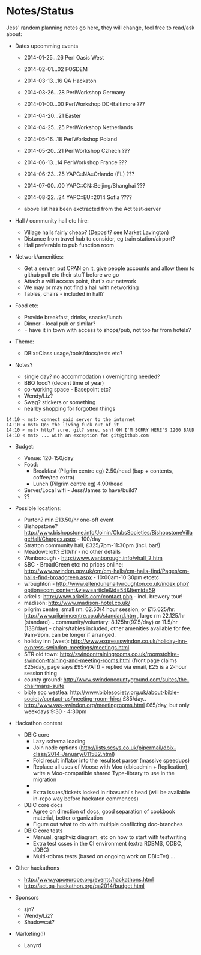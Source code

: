 Notes/Status
============

Jess' random planning notes go here, they will change, feel free to read/ask about:

* Dates upcomming events
    * 2014-01-25...26 Perl Oasis West
    * 2014-02-01...02 FOSDEM
    * 2014-03-13...16 QA Hackaton
    * 2014-03-26...28 PerlWorkshop Germany
    * 2014-01-00...00 PerlWorkshop DC-Baltimore ???
    * 2014-04-20...21 Easter
    * 2014-04-25...25 PerlWorkshop Netherlands
    * 2014-05-16...18 PerlWorkshop Poland
    * 2014-05-20...21 PerlWorkshop Czhech ???
    * 2014-06-13...14 PerlWorkshop France ???
    * 2014-06-23...25 YAPC::NA::Orlando (FL) ???
    * 2014-07-00...00 YAPC::CN::Beijing/Shanghai ???
    * 2014-08-22...24 YAPC::EU::2014 Sofia ????

    * above list has been exctracted from the Act test-server

* Hall / community hall etc hire:
    * Village halls fairly cheap? (Deposit? see Market Lavington)
    * Distance from travel hub to consider, eg train station/airport?
    * Hall preferable to pub function room

* Network/amenities:
    * Get a server, put CPAN on it, give people accounts and allow them to github pull etc their stuff before we go
    * Attach a wifi access point, that's our network
    * We may or may not find a hall with networking
    * Tables, chairs - included in hall?

* Food etc:
    * Provide breakfast, drinks, snacks/lunch
    * Dinner - local pub or similar?
    * = have it in town with access to shops/pub, not too far from hotels?

* Theme:
    * DBIx::Class usage/tools/docs/tests etc?

* Notes?
    * single day? no accommodation / overnighting needed?
    * BBQ food? (decent time of year)
    * co-working space - Basepoint etc?
    * Wendy/Liz?
    * Swag? stickers or something
    * nearby shopping for forgotten things
```
14:10 < mst> connect said server to the internet
14:10 < mst> QoS the living fuck out of it
14:10 < mst> http? sure. git? sure. ssh? OH I'M SORRY HERE'S 1200 BAUD
14:10 < mst> ... with an exception fot git@github.com
```

* Budget:
    * Venue: 120-150/day
    * Food:
        * Breakfast (Pilgrim centre eg) 2.50/head (bap + contents, coffee/tea extra)
        * Lunch (Pilgrim centre eg) 4.90/head
    * Server/Local wifi - Jess/James to have/build?
    * ??

*  Possible locations:
    * Purton? min £13.50/hr one-off event
    * Bishopstone? http://www.bishopstone.info/Joinin/ClubsSocieties/BishopstoneVillageHall/Charges.aspx - 100/day
    * Stratton community hall, £325/7pm-11:30pm (incl. bar!)
    * Meadowcroft? £10/hr - no other details
    * Wanborough - http://www.wanborough.info/vhall_2.htm
    * SBC - BroadGreen etc: no prices online: http://www.swindon.gov.uk/cm/cm-halls/cm-halls-find/Pages/cm-halls-find-broadgreen.aspx - 10:00am-10:30pm
etcetc
    * wroughton - http://www.ellendunehallwroughton.co.uk/index.php?option=com_content&view=article&id=54&Itemid=59
    * arkells: http://www.arkells.com/contact.php - incl. brewery tour!
    * madison: http://www.madison-hotel.co.uk/
    * pilgrim centre, small rm: 62.50/4 hour session, or £15.625/hr: http://www.pilgrimcentre.co.uk/standard.htm , large rm 22.125/hr (standard) .. community/voluntary: 8.125hr(97.5/day) or 11.5/hr (138/day) - chairs/tables included, other amenities available for fee. 9am-9pm, can be longer if arranged.
    * holiday inn (west): http://www.expressswindon.co.uk/holiday-inn-express-swindon-meetings/meetings.html
    * STR old town: http://swindontrainingrooms.co.uk/roomstohire-swindon-training-and-meeting-rooms.html (front page claims £25/day, page says £95+VAT!) - replied via email, £25 is a 2-hour session thing
    * county ground: http://www.swindoncountyground.com/suites/the-chairmans-suite
    * bible soc westlea: http://www.biblesociety.org.uk/about-bible-society/contact-us/meeting-room-hire/ £85/day..
    * http://www.vas-swindon.org/meetingrooms.html £65/day, but only weekdays 9:30 - 4:30pm

* Hackathon content
  * DBIC core
    * Lazy schema loading
    * Join node options (http://lists.scsys.co.uk/pipermail/dbix-class/2014-January/011582.html)
    * Fold result inflator into the resultset parser (massive speedups)
    * Replace all uses of Moose with Moo (dbicadmin + Replication), write a Moo-compatible shared Type-library to use in the migration
    * 
    * Extra issues/tickets locked in ribasushi's head (will be available in-repo way before hackaton commences)
  * DBIC core docs
    * Agree on direction of docs, good separation of cookbook material, better organization
    * Figure out what to do with multiple conflicting doc-branches
  * DBIC core tests
    * Manual, graphviz diagram, etc on how to start with testwriting
    * Extra test csses in the CI environment  (extra RDBMS, ODBC, JDBC) 
    * Multi-rdbms tests (based on ongoing work on DBI::Tet)
...

* Other hackathons
    * http://www.yapceurope.org/events/hackathons.html
    * http://act.qa-hackathon.org/qa2014/budget.html

* Sponsors
    * sjn?
    * Wendy/Liz?
    * Shadowcat?

* Marketing(!)
    * Lanyrd
